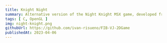 ```yaml
---
title: Knight Night
summary: Alternative version of the Night Knight MSX game, developed from scratch using C and OpenGL libraries. Castlevania Symphony of the Night themed!
tags: [ C, OpenGL ]
img: night-knight.png
githubUrl: https://github.com/ivan-risueno/FIB-VJ-2DGame
publishedAt: 2023-04-06
---
```

